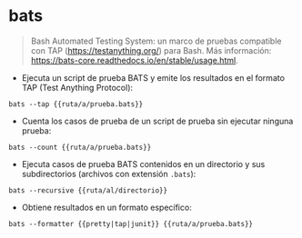 # bats

> Bash Automated Testing System: un marco de pruebas compatible con TAP (<https://testanything.org/>) para Bash.
> Más información: <https://bats-core.readthedocs.io/en/stable/usage.html>.

- Ejecuta un script de prueba BATS y emite los resultados en el formato TAP (Test Anything Protocol):

`bats --tap {{ruta/a/prueba.bats}}`

- Cuenta los casos de prueba de un script de prueba sin ejecutar ninguna prueba:

`bats --count {{ruta/a/prueba.bats}}`

- Ejecuta casos de prueba BATS contenidos en un directorio y sus subdirectorios (archivos con extensión `.bats`):

`bats --recursive {{ruta/al/directorio}}`

- Obtiene resultados en un formato específico:

`bats --formatter {{pretty|tap|junit}} {{ruta/a/prueba.bats}}`
